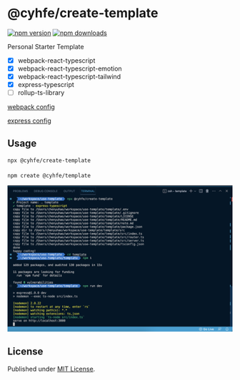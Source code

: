 # @cyhfe/create-template

[![npm version][npm-version-src]][npm-version-href]
[![npm downloads][npm-downloads-src]][npm-downloads-href]

Personal Starter Template

- [x] webpack-react-typescript
- [x] webpack-react-typescript-emotion
- [x] webpack-react-typescript-tailwind
- [x] express-typescript
- [ ] rollup-ts-library

[webpack config](./assets/webpack-config.md)

[express config](./assets/express.md)

## Usage

```sh
npx @cyhfe/create-template

npm create @cyhfe/template
```

![screenshot](./assets/screenshot.png)

## License

Published under [MIT License](./LICENSE).

<!-- Badges -->

[npm-version-src]: https://img.shields.io/npm/v/@cyhfe/create-template?style=flat&colorA=18181B&colorB=F0DB4F
[npm-version-href]: https://npmjs.com/package/@cyhfe/create-template
[npm-downloads-src]: https://img.shields.io/npm/dm/@cyhfe/create-template?style=flat&colorA=18181B&colorB=F0DB4F
[npm-downloads-href]: https://npmjs.com/package/@cyhfe/create-template
